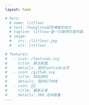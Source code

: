 ```yaml
---
layout: home

# hero:
  # name: littlear
  # text: Younglina😺写博客的地方
  # tagline: littlear是一只聪明可爱的猫.
  # image:
  #   src: /littlear.jpg
  #   alt: littlear

# features:
#   - icon: /leetcode.svg
#     title: 算法刷题
#     details: 我的leetcode主页
#   - icon: /github.svg
#     title: 网站源码
#     details: 我的GITHUB
#   - icon: 🆕
#     title: 最新记录
#     details: 200.岛屿数量
---
```


<script setup>
import home from './.vitepress/components/home.vue'
</script>

<home />
